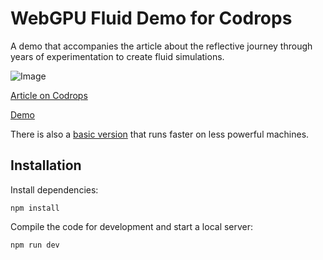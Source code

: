# WebGPU Fluid Demo for Codrops

A demo that accompanies the article about the reflective journey through years of experimentation to create fluid simulations.

![Image](https://tympanus.net/codrops/wp-content/uploads/2025/01/image-2025-01-29-at-10.30.25.jpg)

[Article on Codrops](https://tympanus.net/codrops/?p=84103)

[Demo](https://tympanus.net/Tutorials/WebGPUFluid/)

There is also a [basic version](https://github.com/HectorArellanoDev/CodropsBasic) that runs faster on less powerful machines.

## Installation

Install dependencies:

```
npm install
```

Compile the code for development and start a local server:

```
npm run dev
```


